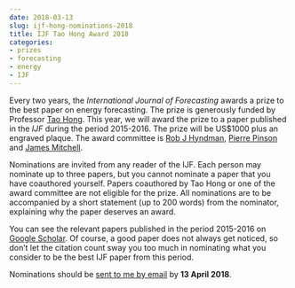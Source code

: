 ```yaml
---
date: 2018-03-13
slug: ijf-hong-nominations-2018
title: IJF Tao Hong Award 2018
categories:
- prizes
- forecasting
- energy
- IJF
---
```


Every two years, the *International Journal of Forecasting* awards a prize to the best paper on energy forecasting. The prize is generously funded by Professor [Tao Hong](http://www.drhongtao.com/). This year, we will award the prize to a paper published in the *IJF* during the period 2015-2016. The prize will be US$1000 plus an engraved plaque. The award committee is [Rob J Hyndman](https://robjhyndman.com), [Pierre Pinson](http://pierrepinson.com/) and [James Mitchell](https://www.wbs.ac.uk/about/person/james-mitchell).

Nominations are invited from any reader of the IJF. Each person may nominate up to three papers, but you cannot nominate a paper that you have coauthored yourself. Papers coauthored by Tao Hong or one of the award committee are not eligible for the prize. All nominations are to be accompanied by a short statement (up to 200 words) from the nominator, explaining why the paper deserves an award.

You can see the relevant papers published in the period 2015-2016 on [Google Scholar](https://goo.gl/QGw2ou). Of course, a good paper does not always get noticed, so don’t let the citation count sway you too much in nominating what you consider to be the best IJF paper from this period.

Nominations should be [sent to me by email](mailto:ijf@forecasters.org) by **13 April 2018**.
